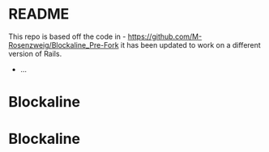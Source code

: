 # README

This repo is based off the code in - https://github.com/M-Rosenzweig/Blockaline_Pre-Fork it has been updated to work on a different version of Rails.

* ...
# Blockaline
# Blockaline
